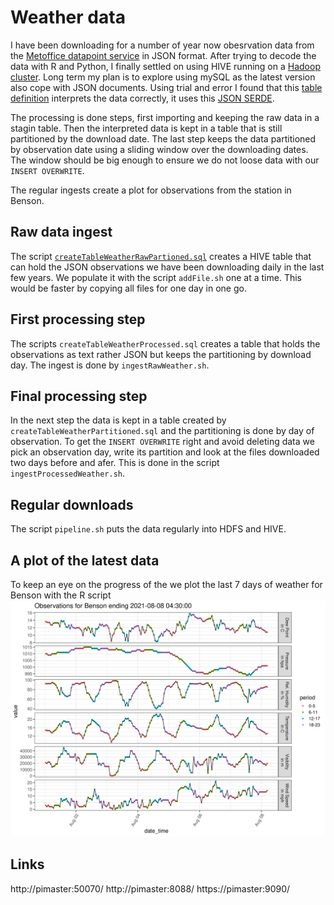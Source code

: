 # Weather data

I have been downloading for a number of year now obesrvation data from the [Metoffice datapoint service](https://www.metoffice.gov.uk/services/data/datapoint) in JSON format. After trying to decode the data with R and Python, I finally settled on using HIVE running on a [Hadoop cluster](https://uliharder.wordpress.com/r/1084-2/). Long term my plan is to explore using mySQL as the latest version also cope with JSON documents. Using trial and error I found that this [table definition](createTableWeatherRawPartioned.sql) interprets the data correctly, it uses this [JSON SERDE](https://github.com/rcongiu/Hive-JSON-Serde). 

The processing is done steps, first importing and keeping the raw data in a stagin table. Then the interpreted data is kept in a table that is still partitioned by the download date. The last step keeps the data partitioned by observation date using a sliding window over the downloading dates. The window should be big enough to ensure we do not loose data with our `INSERT OVERWRITE`.

The regular ingests create a plot for observations from the station in Benson.

## Raw data ingest

The  script [`createTableWeatherRawPartioned.sql`](createTableWeatherRawPartioned.sql) creates a HIVE table
that can hold the JSON observations we have been downloading daily in
the last few years. We populate it with the script `addFile.sh` one at
a time. This would be faster by copying all files for one day in one
go. 

## First processing step

The scripts `createTableWeatherProcessed.sql` creates a table that
holds the observations as text rather JSON but keeps the partitioning by
download day. The ingest is done by `ingestRawWeather.sh`. 

## Final processing step

In the next step the data is kept in a table created by
`createTableWeatherPartitioned.sql` and the partitioning is done by
day of observation. To get the `INSERT OVERWRITE` right and avoid
deleting data we pick an observation day, write its partition and look
at the files downloaded two days before and afer. This is done in the script `ingestProcessedWeather.sh`.

## Regular downloads

The script `pipeline.sh` puts the data regularly into HDFS and HIVE.

## A plot of the latest data  

To keep an eye on the progress of the we plot the last 7 days of weather for Benson with the R script 
![The UK](R/benson.png?raw=true "The UK")

## Links



http://pimaster:50070/
http://pimaster:8088/
https://pimaster:9090/



